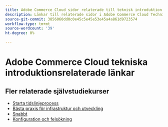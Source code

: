 ```yaml
---
title: Adobe Commerce Cloud sidor relaterade till teknisk introduktion
description: Länkar till relaterade sidor i Adobe Commerce Cloud Technical onboarding
source-git-commit: 3856060dd0c0e45c5e45e53e45a4a861d9723574
workflow-type: tm+mt
source-wordcount: '39'
ht-degree: 0%

---
```


# Adobe Commerce Cloud tekniska introduktionsrelaterade länkar

## Fler relaterade självstudiekurser

- [Starta tidslinjeprocess](../cloud/launch-process-timeline.md)
- [Bästa praxis för infrastruktur och utveckling](../cloud/infrastructure-development-best-practices.md)
- [Snabbt](../cloud/fastly.md)
- [Konfiguration och felsökning](../cloud/configuration-and-debugging.md)
